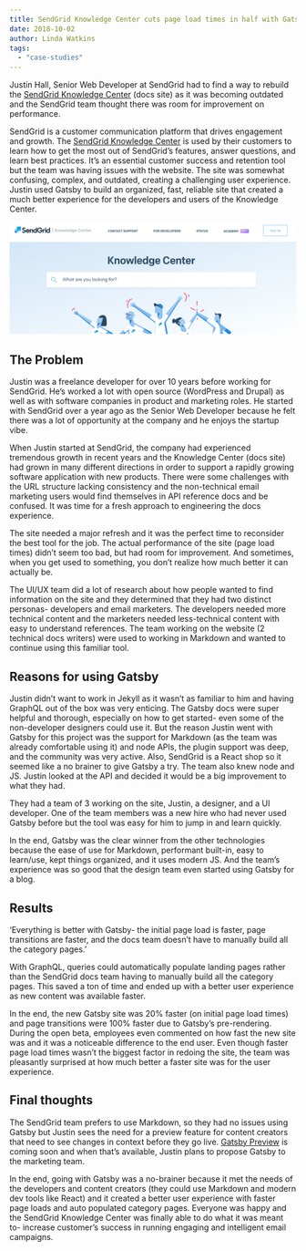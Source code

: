 ```yaml
---
title: SendGrid Knowledge Center cuts page load times in half with Gatsby
date: 2018-10-02
author: Linda Watkins
tags:
  - "case-studies"
---
```


Justin Hall, Senior Web Developer at SendGrid had to find a way to rebuild the [SendGrid Knowledge Center](https://sendgrid.com/docs/) (docs site) as it was becoming outdated and the SendGrid team thought there was room for improvement on performance.

SendGrid is a customer communication platform that drives engagement and growth. The [SendGrid Knowledge Center](https://sendgrid.com/docs/) is used by their customers to learn how to get the most out of SendGrid’s features, answer questions, and learn best practices. It’s an essential customer success and retention tool but the team was having issues with the website. The site was somewhat confusing, complex, and outdated, creating a challenging user experience. Justin used Gatsby to build an organized, fast, reliable site that created a much better experience for the developers and users of the Knowledge Center.

![SendGrid Knowledge Center](./sendgrid_screenshot.png)

## The Problem

Justin was a freelance developer for over 10 years before working for SendGrid. He’s worked a lot with open source (WordPress and Drupal) as well as with software companies in product and marketing roles. He started with SendGrid over a year ago as the Senior Web Developer because he felt there was a lot of opportunity at the company and he enjoys the startup vibe.

When Justin started at SendGrid, the company had experienced tremendous growth in recent years and the Knowledge Center (docs site) had grown in many different directions in order to support a rapidly growing software application with new products. There were some challenges with the URL structure lacking consistency and the non-technical email marketing users would find themselves in API reference docs and be confused. It was time for a fresh approach to engineering the docs experience.

The site needed a major refresh and it was the perfect time to reconsider the best tool for the job. The actual performance of the site (page load times) didn’t seem too bad, but had room for improvement. And sometimes, when you get used to something, you don’t realize how much better it can actually be.

The UI/UX team did a lot of research about how people wanted to find information on the site and they determined that they had two distinct personas- developers and email marketers. The developers needed more technical content and the marketers needed less-technical content with easy to understand references. The team working on the website (2 technical docs writers) were used to working in Markdown and wanted to continue using this familiar tool.

## Reasons for using Gatsby

Justin didn’t want to work in Jekyll as it wasn’t as familiar to him and having GraphQL out of the box was very enticing. The Gatsby docs were super helpful and thorough, especially on how to get started- even some of the non-developer designers could use it. But the reason Justin went with Gatsby for this project was the support for Markdown (as the team was already comfortable using it) and node APIs, the plugin support was deep, and the community was very active. Also, SendGrid is a React shop so it seemed like a no brainer to give Gatsby a try. The team also knew node and JS. Justin looked at the API and decided it would be a big improvement to what they had.

They had a team of 3 working on the site, Justin, a designer, and a UI developer. One of the team members was a new hire who had never used Gatsby before but the tool was easy for him to jump in and learn quickly.

In the end, Gatsby was the clear winner from the other technologies because the ease of use for Markdown, performant built-in, easy to learn/use, kept things organized, and it uses modern JS. And the team’s experience was so good that the design team even started using Gatsby for a blog.

## Results

‘Everything is better with Gatsby- the initial page load is faster, page transitions are faster, and the docs team doesn’t have to manually build all the category pages.’

With GraphQL, queries could automatically populate landing pages rather than the SendGrid docs team having to manually build all the category pages. This saved a ton of time and ended up with a better user experience as new content was available faster.

In the end, the new Gatsby site was 20% faster (on initial page load times) and page transitions were 100% faster due to Gatsby’s pre-rendering. During the open beta, employees even commented on how fast the new site was and it was a noticeable difference to the end user. Even though faster page load times wasn’t the biggest factor in redoing the site, the team was pleasantly surprised at how much better a faster site was for the user experience.

## Final thoughts

The SendGrid team prefers to use Markdown, so they had no issues using Gatsby but Justin sees the need for a preview feature for content creators that need to see changes in context before they go live. [Gatsby Preview](https://www.gatsbyjs.com/preview/?no-cache=1) is coming soon and when that’s available, Justin plans to propose Gatsby to the marketing team.

In the end, going with Gatsby was a no-brainer because it met the needs of the developers and content creators (they could use Markdown and modern dev tools like React) and it created a better user experience with faster page loads and auto populated category pages. Everyone was happy and the SendGrid Knowledge Center was finally able to do what it was meant to- increase customer’s success in running engaging and intelligent email campaigns.